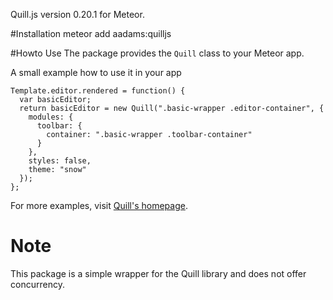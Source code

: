 Quill.js version 0.20.1 for Meteor.

#Installation
    meteor add aadams:quilljs

#Howto Use
The package provides the ```Quill``` class to your Meteor app.

A small example how to use it in your app

```
Template.editor.rendered = function() {
  var basicEditor;
  return basicEditor = new Quill(".basic-wrapper .editor-container", {
    modules: {
      toolbar: {
        container: ".basic-wrapper .toolbar-container"
      }
    },
    styles: false,
    theme: "snow"
  });
};
```
For more examples, visit [Quill's homepage](quilljs.com).

# Note
This package is a simple wrapper for the Quill library and does not offer concurrency.

